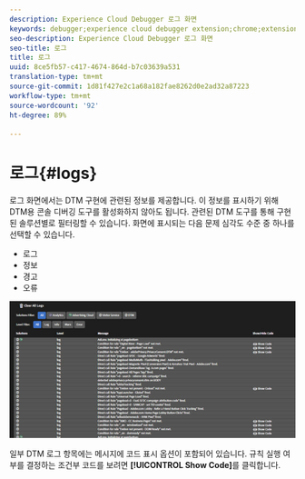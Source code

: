 ```yaml
---
description: Experience Cloud Debugger 로그 화면
keywords: debugger;experience cloud debugger extension;chrome;extension;logs
seo-description: Experience Cloud Debugger 로그 화면
seo-title: 로그
title: 로그
uuid: 8ce5fb57-c417-4674-864d-b7c03639a531
translation-type: tm+mt
source-git-commit: 1d81f427e2c1a68a182fae8262d0e2ad32a87223
workflow-type: tm+mt
source-wordcount: '92'
ht-degree: 89%

---
```



# 로그{#logs}

로그 화면에서는 DTM 구현에 관련된 정보를 제공합니다. 이 정보를 표시하기 위해 DTM용 콘솔 디버깅 도구를 활성화하지 않아도 됩니다. 관련된 DTM 도구를 통해 구현된 솔루션별로 필터링할 수 있습니다. 화면에 표시되는 다음 문제 심각도 수준 중 하나를 선택할 수 있습니다.

* 로그
* 정보
* 경고
* 오류

![](assets/logs.jpg)

일부 DTM 로그 항목에는 메시지에 코드 표시 옵션이 포함되어 있습니다. 규칙 실행 여부를 결정하는 조건부 코드를 보려면 **[!UICONTROL Show Code]**&#x200B;를 클릭합니다.
